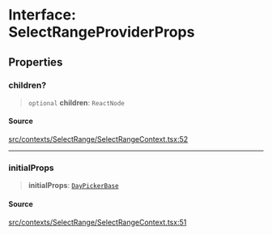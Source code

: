 # Interface: SelectRangeProviderProps

## Properties

### children?

> `optional` **children**: `ReactNode`

#### Source

[src/contexts/SelectRange/SelectRangeContext.tsx:52](https://github.com/gpbl/react-day-picker/blob/a604fd23887c832117da414a9c63b1b84efb97d9/src/contexts/SelectRange/SelectRangeContext.tsx#L52)

***

### initialProps

> **initialProps**: [`DayPickerBase`](DayPickerBase.md)

#### Source

[src/contexts/SelectRange/SelectRangeContext.tsx:51](https://github.com/gpbl/react-day-picker/blob/a604fd23887c832117da414a9c63b1b84efb97d9/src/contexts/SelectRange/SelectRangeContext.tsx#L51)
